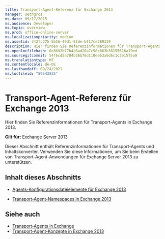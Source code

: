 ```yaml
---
title: Transport-Agent-Referenz für Exchange 2013
manager: sethgros
ms.date: 09/17/2015
ms.audience: Developer
ms.topic: overview
ms.prod: office-online-server
ms.localizationpriority: medium
ms.assetid: 342fc275-5b16-49d1-8fde-bf17ce289339
description: Hier finden Sie Referenzinformationen für Transport-Agents in Exchange 2013.
ms.openlocfilehash: 6e8682b77b4e8ad20a7c58c603b38155616a19ed
ms.sourcegitcommit: 54f6cd5a704b36b76d110ee53a6d6c1c3e15f5a9
ms.translationtype: MT
ms.contentlocale: de-DE
ms.lasthandoff: 09/24/2021
ms.locfileid: "59543835"
---
```

# <a name="transport-agent-reference-for-exchange-2013"></a>Transport-Agent-Referenz für Exchange 2013

Hier finden Sie Referenzinformationen für Transport-Agents in Exchange 2013.
  
**Gilt für:** Exchange Server 2013 
  
Dieser Abschnitt enthält Referenzinformationen für Transport-Agents und Inhaltskonverter. Verwenden Sie diese Informationen, um Sie beim Erstellen von Transport-Agent-Anwendungen für Exchange Server 2013 zu unterstützen.
  
## <a name="in-this-section"></a>Inhalt dieses Abschnitts

- [Agents-Konfigurationsdateielemente für Exchange 2013](agents-configuration-file-elements-for-exchange-2013.md)
    
- [Transport-Agent-Namespaces in Exchange 2013](transport-agent-namespaces-in-exchange-2013.md)
    
## <a name="see-also"></a>Siehe auch

- [Transport-Agents in Exchange](transport-agents-in-exchange-2013.md)
- [Transport-Agent-Konzepte in Exchange 2013](transport-agent-concepts-in-exchange-2013.md)

